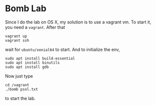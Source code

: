 # Bomb Lab

Since I do the lab on OS X, my solution is to use a vagrant vm. To start it, you need a `vagrant`. After that

```
vagrant up
vagrant ssh
```

wait for `ubuntu/xenial64` to start. And to initialize the env,

```
sudo apt install build-essential
sudo apt install binutils
sudo apt install gdb
```

Now just type

```
cd /vagrant
./bomb psol.txt
```

to start the lab.
